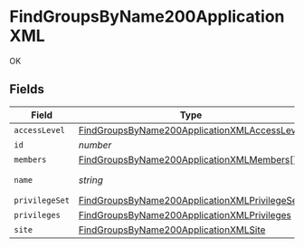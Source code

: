 # FindGroupsByName200ApplicationXML

OK


## Fields

| Field                                                                                                                     | Type                                                                                                                      | Required                                                                                                                  | Description                                                                                                               | Example                                                                                                                   |
| ------------------------------------------------------------------------------------------------------------------------- | ------------------------------------------------------------------------------------------------------------------------- | ------------------------------------------------------------------------------------------------------------------------- | ------------------------------------------------------------------------------------------------------------------------- | ------------------------------------------------------------------------------------------------------------------------- |
| `accessLevel`                                                                                                             | [FindGroupsByName200ApplicationXMLAccessLevel](../../models/operations/findgroupsbyname200applicationxmlaccesslevel.md)   | :heavy_minus_sign:                                                                                                        | N/A                                                                                                                       |                                                                                                                           |
| `id`                                                                                                                      | *number*                                                                                                                  | :heavy_minus_sign:                                                                                                        | N/A                                                                                                                       | 1                                                                                                                         |
| `members`                                                                                                                 | [FindGroupsByName200ApplicationXMLMembers](../../models/operations/findgroupsbyname200applicationxmlmembers.md)[]         | :heavy_minus_sign:                                                                                                        | N/A                                                                                                                       |                                                                                                                           |
| `name`                                                                                                                    | *string*                                                                                                                  | :heavy_check_mark:                                                                                                        | Group name                                                                                                                | Administrators                                                                                                            |
| `privilegeSet`                                                                                                            | [FindGroupsByName200ApplicationXMLPrivilegeSet](../../models/operations/findgroupsbyname200applicationxmlprivilegeset.md) | :heavy_minus_sign:                                                                                                        | N/A                                                                                                                       |                                                                                                                           |
| `privileges`                                                                                                              | [FindGroupsByName200ApplicationXMLPrivileges](../../models/operations/findgroupsbyname200applicationxmlprivileges.md)     | :heavy_minus_sign:                                                                                                        | N/A                                                                                                                       |                                                                                                                           |
| `site`                                                                                                                    | [FindGroupsByName200ApplicationXMLSite](../../models/operations/findgroupsbyname200applicationxmlsite.md)                 | :heavy_minus_sign:                                                                                                        | N/A                                                                                                                       |                                                                                                                           |